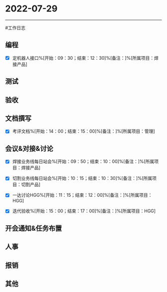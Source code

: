 # 2022-07-29 

---

#工作日志

## 编程
- [x] 定机器人接口%[开始：09：30；结束：12：30]%[备注：]%[所属项目：焊接产品]


## 测试



## 验收 



## 文档撰写 
- [x] 考评文档%[开始：14：00；结束：15：00]%[备注：]%[所属项目：管理]


## 会议&对接&讨论
- [x] 焊接业务线每日站会%[开始：09：50；结束：10：00]%[备注：]%[所属项目：焊接产品]
- [x] 切割业务线每日站会%[开始：10：15；结束：10：30]%[备注：]%[所属项目：切割产品]
- [x] 一达讨论HGG%[开始：11：15；结束：12：00]%[备注：]%[所属项目：HGG]
- [x] 迭代验收%[开始：15：00；结束：17：00]%[备注：]%[所属项目：HGG]


## 开会通知&任务布置



## 人事



## 报销



## 其他



